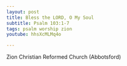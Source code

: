 ```yaml
---
layout: post
title: Bless the LORD, O My Soul
subtitle: Psalm 103:1-7
tags: psalm worship zion
youtube: hhsXcMLMq4o

---
```

Zion Christian Reformed Church (Abbotsford)
